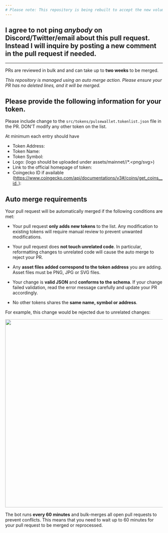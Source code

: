 ```yaml
---
# Please note: This repository is being rebuilt to accept the new volume of token additions and modifications. PR merges will be delayed.
---
```


## I agree to not ping _anybody_ on Discord/Twitter/email about this pull request. Instead I will inquire by posting a new comment in the pull request if needed.

---

PRs are reviewed in bulk and and can take up to **two weeks** to be merged.

_This repository is managed using an auto merge action. Please ensure your PR has no deleted lines, and it will be merged._

## **Please provide the following information for your token.**

Please include change to the `src/tokens/pulsewallet.tokenlist.json` file in the PR.
DON'T modify any other token on the list.

At minimum each entry should have

- Token Address:
- Token Name:
- Token Symbol:
- Logo: (logo should be uploaded under assets/mainnet/<mint address>/\*.<png/svg>)
- Link to the official homepage of token:
- Coingecko ID if available (https://www.coingecko.com/api/documentations/v3#/coins/get_coins__id_):

## Auto merge requirements

Your pull request will be automatically merged if the following conditions are met:

- Your pull request **only adds new tokens** to the list. Any modification to existing
  tokens will require manual review to prevent unwanted modifications.

- Your pull request does **not touch unrelated code**. In particular, reformatting changes to unrelated
  code will cause the auto merge to reject your PR.

- Any **asset files added correspond to the token address** you are adding. Asset files
  must be PNG, JPG or SVG files.

- Your change is **valid JSON** and **conforms to the schema**. If your change failed validation,
  read the error message carefully and update your PR accordingly.

- No other tokens shares the **same name, symbol or address**.

For example, this change would be rejected due to unrelated changes:

<img src=https://i.imgur.com/qB9RNO4.png width=600px>

The bot runs **every 60 minutes** and bulk-merges all open pull requests to prevent conflicts.
This means that you need to wait up to 60 minutes for your pull request to be merged or reprocessed.
